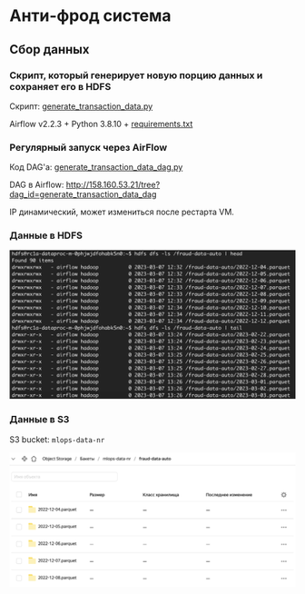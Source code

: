# Анти-фрод система

## Сбор данных

### Скрипт, который генерирует новую порцию данных и сохраняет его в HDFS

Скрипт: [generate_transaction_data.py](hw3-generate-transaction-data%2Fgenerate_transaction_data.py)

Airflow v2.2.3 + Python 3.8.10 + [requirements.txt](requirements.txt)

### Регулярный запуск через AirFlow

Код DAG'а: [generate_transaction_data_dag.py](hw3-generate-transaction-data%2Fgenerate_transaction_data_dag.py)

DAG в Airflow: http://158.160.53.21/tree?dag_id=generate_transaction_data_dag

IP динамический, может измениться после рестарта VM.

### Данные в HDFS

![Screenshot 2023-03-07 at 16.28.26.png](images%2FScreenshot%202023-03-07%20at%2016.28.26.png)

### Данные в S3

S3 bucket: `mlops-data-nr`

![Screenshot 2023-03-07 at 16.29.07.png](images%2FScreenshot%202023-03-07%20at%2016.29.07.png)
